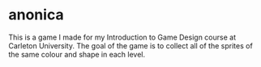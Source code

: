 # anonica
This is a game I made for my Introduction to Game Design course at Carleton University.  The goal of the game is to collect all of the sprites of the same colour and shape in each level.
